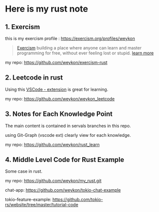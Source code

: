 # Here is my rust note

## 1. Exercism
this is my exercism profile : https://exercism.org/profiles/weykon

> [Exercism](https://exercism.org) building a place where anyone can learn and master programming for free, without ever feeling lost or stupid.
[learn more](https://exercism.org/about)

my repo: https://github.com/weykon/exercism-rust

## 2. Leetcode in rust

Using this [VSCode - extension](https://marketplace.visualstudio.com/items?itemName=LeetCode.vscode-leetcode) is great for learning.

my repo: https://github.com/weykon/weykon_leetcode

## 3. Notes for Each Knowledge Point

The main content is contained in servals branches in this repo. 

using Git-Graph (vscode ext) clearly view for each knowledge.

my repo: https://github.com/weykon/rust_learn

## 4. Middle Level Code for Rust Example 
Some case in rust. 

my repo: https://github.com/weykon/my_rust.git

chat-app: https://github.com/weykon/tokio-chat-example

tokio-feature-example: https://github.com/tokio-rs/website/tree/master/tutorial-code
